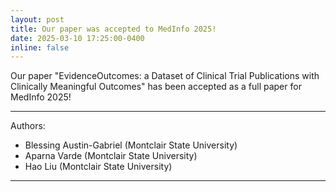 ```yaml
---
layout: post
title: Our paper was accepted to MedInfo 2025!
date: 2025-03-10 17:25:00-0400
inline: false
---
```


Our paper "EvidenceOutcomes: a Dataset of Clinical Trial Publications with Clinically Meaningful Outcomes" 
has been accepted as a full paper for MedInfo 2025!

---------------------

Authors:

- Blessing Austin-Gabriel (Montclair State University)
- Aparna Varde (Montclair State University)
- Hao Liu (Montclair State University)

----------------------------------
